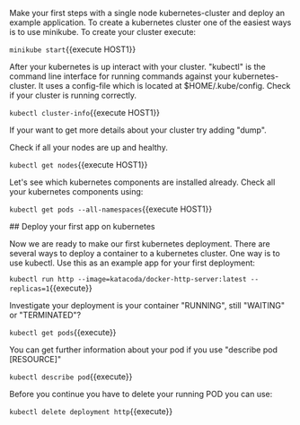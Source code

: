 Make your first steps with a single node kubernetes-cluster and deploy an example application.
To create a kubernetes cluster one of the easiest ways is to use minikube. To create your cluster execute:

`minikube start`{{execute HOST1}}

After your kubernetes is up interact with your cluster. "kubectl" is the command line interface for running commands against your kubernetes-cluster. It uses a config-file which is located at $HOME/.kube/config. Check if your cluster is running correctly. 

`kubectl cluster-info`{{execute HOST1}}

If your want to get more details about your cluster try adding "dump".

Check if all your nodes are up and healthy.

`kubectl get nodes`{{execute HOST1}}

Let's see which kubernetes components are installed already. Check all your kubernetes components using:

`kubectl get pods --all-namespaces`{{execute HOST1}}

## Deploy your first app on kubernetes

Now we are ready to make our first kubernetes deployment. There are several ways to deploy a container to a kubernetes cluster. One way is to use kubectl.
Use this as an example app for your first deployment:

`kubectl run http --image=katacoda/docker-http-server:latest --replicas=1`{{execute}}

Investigate your deployment is your container "RUNNING", still "WAITING" or "TERMINATED"?

`kubectl get pods`{{execute}}

You can get further information about your pod if you use "describe pod [RESOURCE]"

`kubectl describe pod`{{execute}}

Before you continue you have to delete your running POD you can use:

`kubectl delete deployment http`{{execute}}
